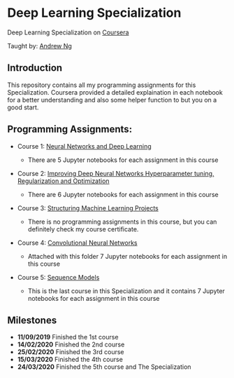 # Deep Learning Specialization
Deep Learning Specialization on [Coursera](https://www.coursera.org/specializations/deep-learning) 

Taught by: [Andrew Ng](https://www.andrewng.org/)

## Introduction
This repository contains all my programming assignments for this Specialization. Coursera provided a detailed explaination in each notebook for a better understanding and also some helper function to but you on a good start.

## Programming Assignments:
  - Course 1: [Neural Networks and Deep Learning](https://github.com/MohamedAskar/Deep-Learning-Specialization/tree/master/1.%20Neural%20Networks%20and%20Deep%20Learning)
      - There are 5 Jupyter notebooks for each assignment in this course
  
  - Course 2: [Improving Deep Neural Networks Hyperparameter tuning, Regularization and Optimization](https://github.com/MohamedAskar/Deep-Learning-Specialization/tree/master/2.%20Improving%20Deep%20Neural%20Networks%20Hyperparameter%20tuning%2C%20Regularization%20and%20Optimization)
      - There are 6 Jupyter notebooks for each assignment in this course
  
  - Course 3: [Structuring Machine Learning Projects](https://github.com/MohamedAskar/Deep-Learning-Specialization/tree/master/3.%20Structuring%20Machine%20Learning%20Projects)
      - There is no programming assignments in this course, but you can definitely check my course certificate.
      
  - Course 4: [Convolutional Neural Networks](https://github.com/MohamedAskar/Deep-Learning-Specialization/tree/master/4.%20Convolutional%20Neural%20Networks)
      - Attached with this folder 7 Jupyter notebooks for each assignment in this course
      
  - Course 5: [Sequence Models](https://github.com/MohamedAskar/Deep-Learning-Specialization/tree/master/5.%20Sequence%20Models)
      - This is the last course in this Specialization and it contains 7 Jupyter notebooks for each assignment in this course
      
## Milestones
  - **11/09/2019** Finished the 1st course
  - **14/02/2020** Finished the 2nd course
  - **25/02/2020** Finished the 3rd course
  - **15/03/2020** Finished the 4th course
  - **24/03/2020** Finished the 5th course and The Specialization
